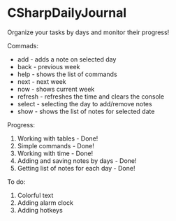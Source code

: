 # CSharpDailyJournal
Organize your tasks by days and monitor their progress!

Commads:
- add - adds a note on selected day
- back - previous week
- help - shows the list of commands
- next - next week
- now - shows current week
- refresh - refreshes the time and clears the console
- select - selecting the day to add/remove notes
- show - shows the list of notes for selected date

Progress:
1. Working with tables - Done!
2. Simple commands - Done!
3. Working with time - Done!
4. Adding and saving notes by days - Done!
5. Getting list of notes for each day - Done!

To do:
1. Colorful text
2. Adding alarm clock
3. Adding hotkeys
